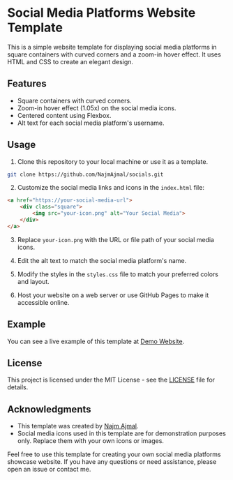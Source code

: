 # Social Media Platforms Website Template

This is a simple website template for displaying social media platforms in square containers with curved corners and a zoom-in hover effect. It uses HTML and CSS to create an elegant design.

## Features

- Square containers with curved corners.
- Zoom-in hover effect (1.05x) on the social media icons.
- Centered content using Flexbox.
- Alt text for each social media platform's username.

## Usage

1. Clone this repository to your local machine or use it as a template.

```bash
git clone https://github.com/NajmAjmal/socials.git
```

2. Customize the social media links and icons in the `index.html` file:

```html
<a href="https://your-social-media-url">
    <div class="square">
        <img src="your-icon.png" alt="Your Social Media">
    </div>
</a>
```

3. Replace `your-icon.png` with the URL or file path of your social media icons.

4. Edit the alt text to match the social media platform's name.

5. Modify the styles in the `styles.css` file to match your preferred colors and layout.

6. Host your website on a web server or use GitHub Pages to make it accessible online.

## Example

You can see a live example of this template at [Demo Website](https://najmajmal.github.io/socials).

## License

This project is licensed under the MIT License - see the [LICENSE](LICENSE) file for details.

## Acknowledgments

- This template was created by [Najm Ajmal](https://github.com/NajmAjmal).
- Social media icons used in this template are for demonstration purposes only. Replace them with your own icons or images.

Feel free to use this template for creating your own social media platforms showcase website. If you have any questions or need assistance, please open an issue or contact me.
